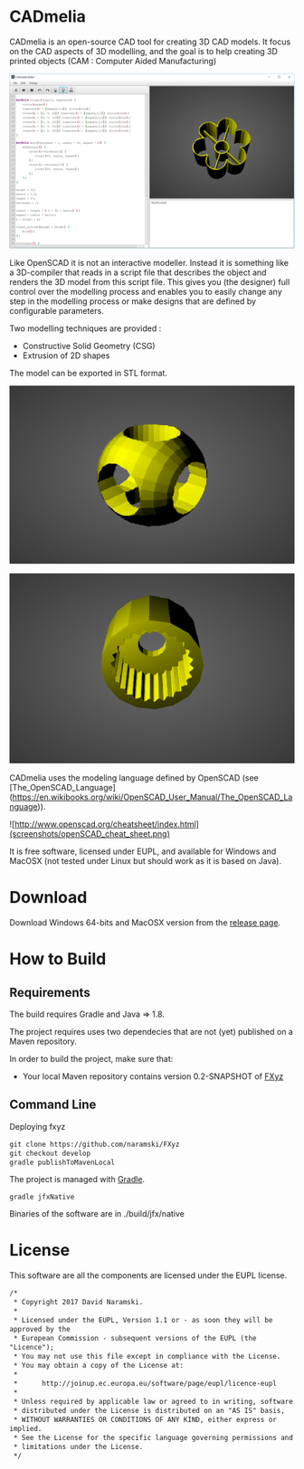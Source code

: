 # CADmelia

CADmelia is an open-source CAD tool for creating 3D CAD models. It focus on the CAD aspects of
3D modelling, and the goal is to help creating 3D printed objects (CAM : Computer Aided Manufacturing)

![CADmelia](screenshots/screenshot-mold.png)

Like OpenSCAD it is not an interactive modeller. Instead it is something like a 3D-compiler that
reads in a script file that describes the object and renders the 3D model from this script file.
This gives you (the designer) full control over the modelling process and enables you to easily change
any step in the modelling process or make designs that are defined by configurable parameters.

Two modelling techniques are provided :

- Constructive Solid Geometry (CSG)
- Extrusion of 2D shapes

The model can be exported in STL format.

![src/test/resources/samples/logo.scad](screenshots/logo_openSCAD.png)

![src/test/resources/samples/servo-head-female.scad](screenshots/servo_female.png)

CADmelia uses the modeling language defined by OpenSCAD (see [The_OpenSCAD_Language]
(https://en.wikibooks.org/wiki/OpenSCAD_User_Manual/The_OpenSCAD_Language)).

![http://www.openscad.org/cheatsheet/index.html](screenshots/openSCAD_cheat_sheet.png)

It is free software, licensed under EUPL, and available for Windows and MacOSX (not tested under Linux
but should work as it is based on Java).

# Download

Download Windows 64-bits and MacOSX version from the [release page](https://github.com/naramski/cadmelia/releases).

# How to Build

## Requirements

The build requires Gradle and Java => 1.8.

The project requires uses two dependecies that are not (yet) published on a Maven
repository.

In order to build the project, make sure that:

- Your local Maven repository contains version 0.2-SNAPSHOT of
[FXyz](https://github.com/naramski/FXyz)

## Command Line

Deploying fxyz

    git clone https://github.com/naramski/FXyz
    git checkout develop
    gradle publishToMavenLocal

The project is managed with [Gradle](http://www.gradle.org/).

    gradle jfxNative

Binaries of the software are in ./build/jfx/native

# License

This software are all the components are licensed under the EUPL license.

```
/*
 * Copyright 2017 David Naramski.
 *
 * Licensed under the EUPL, Version 1.1 or - as soon they will be approved by the
 * European Commission - subsequent versions of the EUPL (the "Licence");
 * You may not use this file except in compliance with the License.
 * You may obtain a copy of the License at:
 *
 *      http://joinup.ec.europa.eu/software/page/eupl/licence-eupl
 *
 * Unless required by applicable law or agreed to in writing, software
 * distributed under the License is distributed on an "AS IS" basis,
 * WITHOUT WARRANTIES OR CONDITIONS OF ANY KIND, either express or implied.
 * See the License for the specific language governing permissions and
 * limitations under the License.
 */
```


